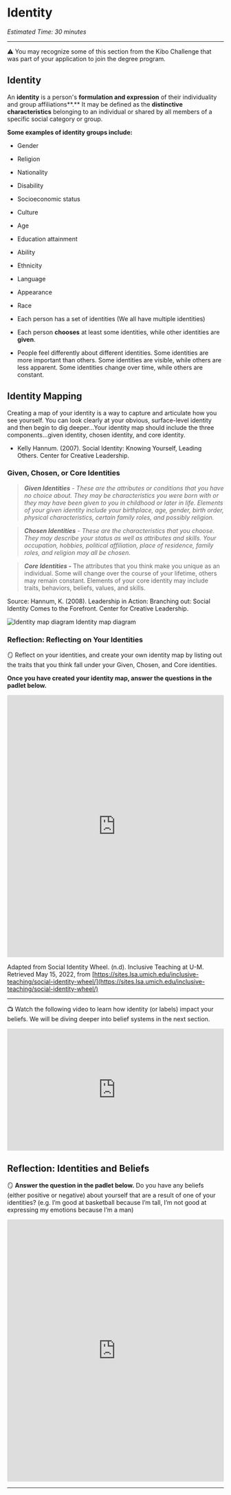 # Identity

*Estimated Time: 30 minutes*

---

<aside>


⚠️ You may recognize some of this section from the Kibo Challenge that was part of your application to join the degree program.

</aside>

## Identity

An **identity** is a person's **formulation and expression** of their individuality and group affiliations**.** It may be defined as the **distinctive characteristics** belonging to an individual or shared by all members of a specific social category or group.

**Some examples of identity groups include:**

- Gender
- Religion
- Nationality
- Disability
- Socioeconomic status
- Culture
- Age

- Education attainment
- Ability
- Ethnicity
- Language
- Appearance
- Race
- Each person has a set of identities (We all have multiple identities)
- Each person **chooses** at least some identities, while other identities are **given**.
- People feel differently about different identities. Some identities are more important than others. Some identities are visible, while others are less apparent. Some identities change over time, while others are constant.

## Identity Mapping

<aside>
  
Creating a map of your identity is a way to capture and articulate how you see yourself. You can look clearly at your obvious, surface-level identity and then begin to dig deeper…Your identity map should include the three components…given identity, chosen identity, and core identity.

- Kelly Hannum. (2007). Social Identity: Knowing Yourself, Leading Others. Center for Creative Leadership.

</aside>

### Given, Chosen, or Core Identities

> ***Given Identities** - These are the attributes or conditions that you have no choice about. They may be characteristics you were born with or they may have been given to you in childhood or later in life. Elements of your given identity include your birthplace, age, gender, birth order, physical characteristics, certain family roles, and possibly religion.*
>

> ***Chosen Identities** - These are the characteristics that you choose. They may describe your status as well as attributes and skills. Your occupation, hobbies, political affiliation, place of residence, family roles, and religion may all be chosen.*
>

> ***Core Identities -*** The attributes that you think make you unique as an individual. Some will change over the course of your lifetime, others may remain constant. Elements of your core identity may include traits, behaviors, beliefs, values, and skills.
>

Source: Hannum, K. (2008). Leadership in Action: Branching out: Social Identity Comes to the Forefront. Center for Creative Leadership.

![Identity map diagram](./identity/identity-map-diagram.png)
Identity map diagram

### Reflection: Reflecting on Your Identities

<aside>


🪞 Reflect on your identities, and create your own identity map by listing out the traits that you think fall under your Given, Chosen, and Core identities.

**Once you have created your identity map, answer the questions in the padlet below.**

</aside>

<div style="border:1px solid rgba(0,0,0,0.1);border-radius:2px;box-sizing:border-box;overflow:hidden;position:relative;width:100%;background:#F4F4F4"><iframe src="https://padlet.com/embed/5jcn8rwuhqgiwri2" frameborder="0" allow="camera;microphone;geolocation" style="width:100%;height:608px;display:block;padding:0;margin:0"></iframe></div>

Adapted from Social Identity Wheel. (n.d). Inclusive Teaching at U-M. Retrieved May 15, 2022, from [https://sites.lsa.umich.edu/inclusive-teaching/social-identity-wheel/](https://sites.lsa.umich.edu/inclusive-teaching/social-identity-wheel/)

---

<aside>


📺 Watch the following video to learn how identity (or labels) impact your beliefs. We will be diving deeper into belief systems in the next section.

</aside>

<div style="position: relative; padding-bottom: 56.25%; height: 0;"><iframe src="https://www.youtube.com/embed/ASIyewSYzwc" title="YouTube video player" frameborder="0" allow="accelerometer; autoplay; clipboard-write; encrypted-media; gyroscope; picture-in-picture" allowfullscreen style="position: absolute; top: 0; left: 0; width: 100%; height: 100%;"></iframe></div>

## Reflection: Identities and Beliefs

<aside>


🪞 **Answer the question in the padlet below.**
Do you have any beliefs (either positive or negative) about yourself that are a result of one of your identities?
(e.g. I’m good at basketball because I’m tall, I’m not good at expressing my emotions because I’m a man)

</aside>

<div style="border:1px solid rgba(0,0,0,0.1);border-radius:2px;box-sizing:border-box;overflow:hidden;position:relative;width:100%;background:#F4F4F4"><iframe src="https://padlet.com/embed/c31ch02yymllbyeq" frameborder="0" allow="camera;microphone;geolocation" style="width:100%;height:608px;display:block;padding:0;margin:0"></iframe></div>

---

